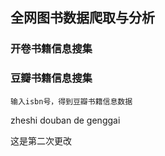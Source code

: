 ## 全网图书数据爬取与分析

### 开卷书籍信息搜集

### 豆瓣书籍信息搜集
    输入isbn号，得到豆瓣书籍信息数据


zheshi douban de genggai

这是第二次更改